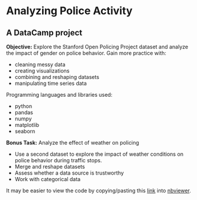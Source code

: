 # Analyzing Police Activity
## A DataCamp project
**Objective:** Explore the Stanford Open Policing Project dataset and analyze the impact of gender on police behavior. Gain more practice with:
- cleaning messy data
- creating visualizations
- combining and reshaping datasets
- manipulating time series data

Programming languages and libraries used: 
- python
- pandas
- numpy
- matplotlib
- seaborn

**Bonus Task:** Analyze the effect of weather on policing
- Use a second dataset to explore the impact of weather conditions on police behavior during traffic stops.
- Merge and reshape datasets
- Assess whether a data source is trustworthy
- Work with categorical data

It may be easier to view the code by copying/pasting this [link](https://github.com/jdg0711/analyzing_police_activity/blob/master/data_camp/police_activity/police_activity.ipynb) into [nbviewer](https://nbviewer.jupyter.org/).
